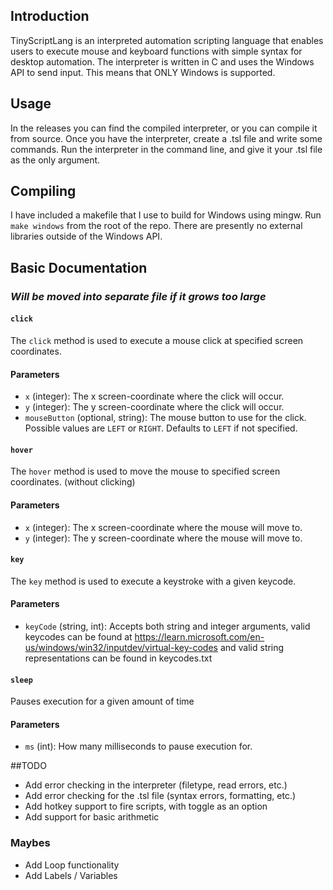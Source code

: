 ## Introduction

TinyScriptLang is an interpreted automation scripting language that enables users to execute mouse and keyboard functions with simple syntax for desktop automation. The interpreter is written in C and uses the Windows API to send input. This means that ONLY Windows is supported.

## Usage

In the releases you can find the compiled interpreter, or you can compile it from source. Once you have the interpreter, create a .tsl file and write some commands. Run the interpreter in the command line, and give it your .tsl file as the only argument.

## Compiling

I have included a makefile that I use to build for Windows using mingw. Run `make windows` from the root of the repo. There are presently no external libraries outside of the Windows API.

## Basic Documentation
### *Will be moved into separate file if it grows too large*

#### `click`

The `click` method is used to execute a mouse click at specified screen coordinates.

#### Parameters
- `x` (integer): The x screen-coordinate where the click will occur.
- `y` (integer): The y screen-coordinate where the click will occur.
- `mouseButton` (optional, string): The mouse button to use for the click. Possible values are `LEFT` or `RIGHT`. Defaults to `LEFT` if not specified.

#### `hover`

The `hover` method is used to move the mouse to specified screen coordinates. (without clicking)

#### Parameters
- `x` (integer): The x screen-coordinate where the mouse will move to.
- `y` (integer): The y screen-coordinate where the mouse will move to.

#### `key`

The `key` method is used to execute a keystroke with a given keycode.

#### Parameters
- `keyCode` (string, int): Accepts both string and integer arguments, valid keycodes can be found at https://learn.microsoft.com/en-us/windows/win32/inputdev/virtual-key-codes and valid string representations can be found in keycodes.txt

#### `sleep`
Pauses execution for a given amount of time

#### Parameters
- `ms` (int): How many milliseconds to pause execution for.


##TODO
- Add error checking in the interpreter (filetype, read errors, etc.)
- Add error checking for the .tsl file (syntax errors, formatting, etc.)
- Add hotkey support to fire scripts, with toggle as an option
- Add support for basic arithmetic

### Maybes
- Add Loop functionality
- Add Labels / Variables 
